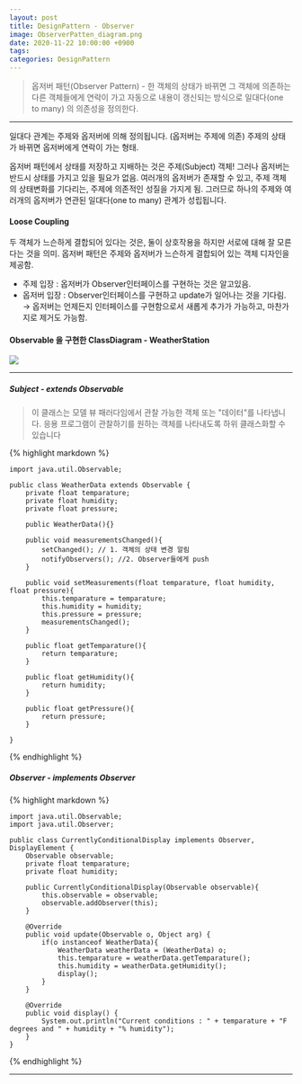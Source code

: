 ```yaml
---
layout: post
title: DesignPattern - Observer
image: ObserverPatten_diagram.png
date: 2020-11-22 10:00:00 +0900
tags:
categories: DesignPattern
---
```

> 옵저버 패턴(Observer Pattern) - 한 객체의 상태가 바뀌면 그 객체에 의존하는 다른 객체들에게 연락이 가고 자동으로 내용이 갱신되는 방식으로 일대다(one to many) 의 의존성을 정의한다.

***

일대다 관계는 주제와 옵저버에 의해 정의됩니다. (옵저버는 주제에 의존)
주제의 상태가 바뀌면 옵저버에게 연락이 가는 형태.

옵저버 패턴에서 상태를 저장하고 지배하는 것은 주제(Subject) 객체!
그러나 옵저버는 반드시 상태를 가지고 있을 필요가 없음. 여러개의 옵저버가 존재할 수 있고, 주제 객체의 상태변화를 기다리는,
주제에 의존적인 성질을 가지게 됨. 그러므로 하나의 주제와 여러개의 옵저버가 연관된 일대다(one to many) 관계가 성립됩니다.

#### Loose Coupling
두 객체가 느슨하게 결합되어 있다는 것은, 둘이 상호작용을 하지만 서로에 대해 잘 모른다는 것을 의미.
옵저버 패턴은 주제와 옵저버가 느슨하게 결합되어 있는 객체 디자인을 제공함.

* 주제 입장 : 옵저버가 Observer인터페이스를 구현하는 것은 알고있음.
* 옵저버 입장 : Observer인터페이스를 구현하고 update가 일어나는 것을 기다림.
 → 옵저버는 언제든지 인터페이스를 구현함으로서 새롭게 추가가 가능하고, 마찬가지로 제거도 가능함.

#### Observable 을 구현한 ClassDiagram - WeatherStation
![]({{site.baseurl}}/images/ObserverPatten_diagram.png)

***

##### Subject - extends Observable
> 이 클래스는 모델 뷰 패러다임에서 관찰 가능한 객체 또는 "데이터"를 나타냅니다. 응용 프로그램이 관찰하기를 원하는 객체를 나타내도록 하위 클래스화할 수 있습니다

{% highlight markdown %}

    import java.util.Observable;
    
    public class WeatherData extends Observable {
        private float temparature;
        private float humidity;
        private float pressure;
    
        public WeatherData(){}
    
        public void measurementsChanged(){
            setChanged(); // 1. 객체의 상태 변경 알림
            notifyObservers(); //2. Observer들에게 push
        }
    
        public void setMeasurements(float temparature, float humidity, float pressure){
            this.temparature = temparature;
            this.humidity = humidity;
            this.pressure = pressure;
            measurementsChanged();
        }
    
        public float getTemparature(){
            return temparature;
        }
    
        public float getHumidity(){
            return humidity;
        }
    
        public float getPressure(){
            return pressure;
        }
    
    }
{% endhighlight %}

##### Observer - implements Observer
{% highlight markdown %}

    import java.util.Observable;
    import java.util.Observer;
    
    public class CurrentlyConditionalDisplay implements Observer, DisplayElement {
        Observable observable;
        private float temparature;
        private float humidity;
    
        public CurrentlyConditionalDisplay(Observable observable){
            this.observable = observable;
            observable.addObserver(this);
        }
    
        @Override
        public void update(Observable o, Object arg) {
            if(o instanceof WeatherData){
                WeatherData weatherData = (WeatherData) o;
                this.temparature = weatherData.getTemparature();
                this.humidity = weatherData.getHumidity();
                display();
            }
        }
    
        @Override
        public void display() {
            System.out.println("Current conditions : " + temparature + "F degrees and " + humidity + "% humidity");
        }
    }
{% endhighlight %}


***
